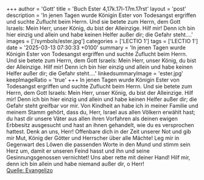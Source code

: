 +++
author = 'Gott'
title = 'Buch Ester 4,17k.17l-17m.17rst'
layout = 'post'
description = 'In jenen Tagen wurde Königin Ester von Todesangst ergriffen und suchte Zuflucht beim Herrn. Und sie betete zum Herrn, dem Gott Israels: Mein Herr, unser König, du bist der Alleinzige. Hilf mir! Denn ich bin hier einzig und allein und habe keinen Helfer außer dir; die Gefahr steht....'
images = ['/symbols/ester.jpg']
categories = ['LECTIO 1']
tags = ['LECTIO 1']
date = '2025-03-13 07:30:33 +0100'
summary = 'In jenen Tagen wurde Königin Ester von Todesangst ergriffen und suchte Zuflucht beim Herrn. Und sie betete zum Herrn, dem Gott Israels: Mein Herr, unser König, du bist der Alleinzige. Hilf mir! Denn ich bin hier einzig und allein und habe keinen Helfer außer dir; die Gefahr steht....'
linkedsummaryImage = 'ester.jpg'
keepImageRatio = 'true'
+++
In jenen Tagen wurde Königin Ester von Todesangst ergriffen und suchte Zuflucht beim Herrn. Und sie betete zum Herrn, dem Gott Israels:
Mein Herr, unser König, du bist der Alleinzige. Hilf mir! Denn ich bin hier einzig und allein und habe keinen Helfer außer dir; die Gefahr steht greifbar vor mir.<!--more-->
Von Kindheit an habe ich in meiner Familie und meinem Stamm gehört, dass du, Herr, Israel aus allen Völkern erwählt hast; du hast dir unsere Väter aus allen ihren Vorfahren als deinen ewigen Erbbesitz ausgesucht und hast an ihnen gehandelt, wie du es versprochen hattest.
Denk an uns, Herr! Offenbare dich in der Zeit unserer Not und gib mir Mut, König der Götter und Herrscher über alle Mächte!
Leg mir in Gegenwart des Löwen die passenden Worte in den Mund und stimm sein Herz um, damit er unseren Feind hasst und ihn und seine Gesinnungsgenossen vernichtet!
Uns aber rette mit deiner Hand! Hilf mir, denn ich bin allein und habe niemand außer dir, o Herr!<br> [Quelle: Evangelizo](https://evangeliumtagfuertag.org/DE/gospel)